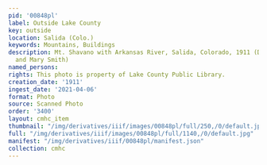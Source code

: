 ```yaml
---
pid: '00848pl'
label: Outside Lake County
key: outside
location: Salida (Colo.)
keywords: Mountains, Buildings
description: Mt. Shavano with Arkansas River, Salida, Colorado, 1911 (Donated by John
  and Mary Smith)
named_persons: 
rights: This photo is property of Lake County Public Library.
creation_date: '1911'
ingest_date: '2021-04-06'
format: Photo
source: Scanned Photo
order: '3400'
layout: cmhc_item
thumbnail: "/img/derivatives/iiif/images/00848pl/full/250,/0/default.jpg"
full: "/img/derivatives/iiif/images/00848pl/full/1140,/0/default.jpg"
manifest: "/img/derivatives/iiif/00848pl/manifest.json"
collection: cmhc
---
```

